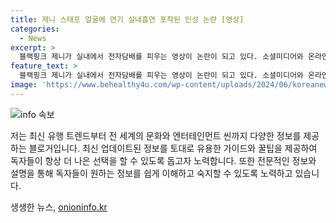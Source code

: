 ```yaml
---
title: 제니 스태프 얼굴에 연기 실내흡연 포착된 인성 논란 [영상]
categories:
  - News
excerpt: >
  블랙핑크 제니가 실내에서 전자담배를 피우는 영상이 논란이 되고 있다. 소셜미디어와 온라인 커뮤니티에 올라온 영상에서 제니가 전자담배로 보이는 물건을 입에 물고 연기를 내뿜는 모습이 담겼다. 유튜브 채널에 올라온 영상은 현재 삭제된 상태이며, 팬들은 이에 대해 논란을 제기했다. 유명 연예인들의 실내흡연 논란은 처음이 아니며, 법에 따르면 금연 구역에서 실내 흡연 시 10만원 이하의 과태료가 부과된다. (총 150자)  
feature_text: >
  블랙핑크 제니가 실내에서 전자담배를 피우는 영상이 논란이 되고 있다. 소셜미디어와 온라인 커뮤니티에 올라온 영상에서 제니가 전자담배로 보이는 물건을 입에 물고 연기를 내뿜는 모습이 담겼다. 유튜브 채널에 올라온 영상은 현재 삭제된 상태이며, 팬들은 이에 대해 논란을 제기했다. 유명 연예인들의 실내흡연 논란은 처음이 아니며, 법에 따르면 금연 구역에서 실내 흡연 시 10만원 이하의 과태료가 부과된다. (총 150자)  
image: 'https://www.behealthy4u.com/wp-content/uploads/2024/06/koreanews.jpg'
---
```


<p><img src="https://www.behealthy4u.com/wp-content/uploads/2024/06/koreanews.jpg" alt="info 속보" /></p>

<p>저는 최신 유행 트렌드부터 전 세계의 문화와 엔터테인먼트 씬까지 다양한 정보를 제공하는 블로거입니다. 최신 업데이트된 정보를 토대로 유용한 가이드와 꿀팁을 제공하여 독자들이 항상 더 나은 선택을 할 수 있도록 돕고자 노력합니다. 또한 전문적인 정보와 설명을 통해 독자들이 원하는 정보를 쉽게 이해하고 숙지할 수 있도록 노력하고 있습니다.</p>
생생한 뉴스, <a href="https://onioninfo.kr" rel="dofollow">onioninfo.kr</a>


